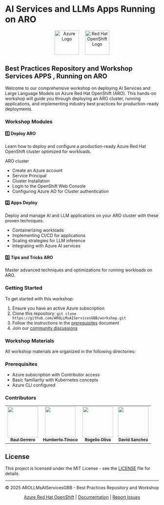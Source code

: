 # AI Services and LLMs Apps Running on ARO

<div align="center">
  <img src="https://avatars.githubusercontent.com/u/6844498?s=200&v=4" height="80" alt="Azure Logo">
  &nbsp;&nbsp;&nbsp;
  <img src="https://avatars.githubusercontent.com/u/792337?s=200&v=4" height="80" alt="Red Hat OpenShift Logo">
</div>

## Best Practices Repository and Workshop Services APPS , Running on ARO

Welcome to our comprehensive workshop on deploying AI Services and Large Language Models on Azure Red Hat OpenShift (ARO). This hands-on workshop will guide you through deploying an ARO cluster, running applications, and implementing industry best practices for production-ready deployments.

### Workshop Modules

#### 1️⃣ Deploy ARO

Learn how to deploy and configure a production-ready Azure Red Hat OpenShift cluster optimized for workloads.

ARO cluster 

- Create an Azure account
- Service Principal
- Cluster Installation
- Login to the OpenShift Web Console
- Configuring Azure AD for Cluster authentication


#### 2️⃣ Apps Deploy

Deploy and manage AI and LLM applications on your ARO cluster with these proven techniques.

- Containerizing workloads
- Implementing CI/CD for applications
- Scaling strategies for LLM inference
- Integrating with Azure AI services

#### 3️⃣ Tips and Tricks ARO

Master advanced techniques and optimizations for running workloads on ARO.


### Getting Started

To get started with this workshop:

1. Ensure you have an active Azure subscription
2. Clone this repository: `git clone https://github.com/AROLLMsAIServicesGBB/workshop.git`
3. Follow the instructions in the [prerequisites](./docs/prerequisites.md) document
4. Join our [community discussions](https://github.com/AROLLMsAIServicesGBB/workshop/discussions)

### Workshop Materials

All workshop materials are organized in the following directories:


### Prerequisites

- Azure subscription with Contributor access
- Basic familiarity with Kubernetes concepts
- Azure CLI configured

### Contributors

<table>
  <tr>
    <td align="center"><a href="https://github.com/jrwarriorgit"><img src="https://github.com/identicons/username1.png" width="100px;" alt=""/><br /><sub><b>Raul Gerrero</b></sub></a></td>
    <td align="center"><a href="https://github.com/tinocoh"><img src="https://github.com/identicons/username2.png" width="100px;" alt=""/><br /><sub><b>Humberto Tinoco</b></sub></a></td>
    <td align="center"><a href="https://github.com/RogerMicrosoftCode"><img src="https://github.com/identicons/username2.png" width="100px;" alt=""/><br /><sub><b>Rogelio Oliva</b></sub></a></td>
    <td align="center"><a href="https://github.com/dsanchezcr"><img src="https://github.com/identicons/username3.png" width="100px;" alt=""/><br /><sub><b>David Sanchez</b></sub></a></td>
  </tr>
</table>

## License

This project is licensed under the MIT License - see the [LICENSE](LICENSE) file for details.

---

<div align="center">
  <p>© 2025 AROLLMsAIServicesGBB - Best Practices Repository and Workshop</p>
  <p>
    <a href="https://azure.microsoft.com/en-us/services/openshift/">Azure Red Hat OpenShift</a> |
    <a href="https://learn.microsoft.com/en-us/azure/openshift/">Documentation</a> |
    <a href="https://github.com/AROLLMsAIServicesGBB/workshop/issues">Report Issues</a>
  </p>
</div>

